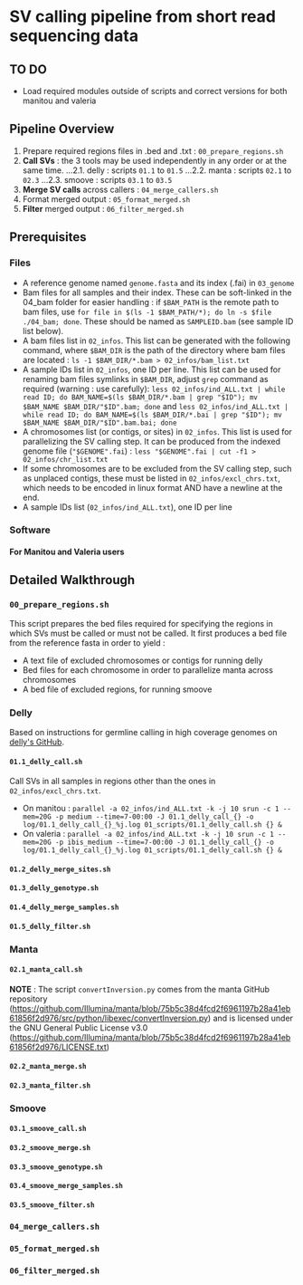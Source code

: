# SV calling pipeline from short read sequencing data

## TO DO
* Load required modules outside of scripts and correct versions for both manitou and valeria 

## Pipeline Overview

1. Prepare required regions files in .bed and .txt : `00_prepare_regions.sh`
2. **Call SVs** : the 3 tools may be used independently in any order or at the same time.
...2.1. delly : scripts `01.1` to `01.5`
...2.2. manta : scripts `02.1` to `02.3`
...2.3. smoove : scripts `03.1` to `03.5`
3. **Merge SV calls** across callers : `04_merge_callers.sh`
4. Format merged output : `05_format_merged.sh`
5. **Filter** merged output : `06_filter_merged.sh` 


## Prerequisites

### Files

* A reference genome named `genome.fasta` and its index (.fai) in `03_genome`
* Bam files for all samples and their index. These can be soft-linked in the 04_bam folder for easier handling : if `$BAM_PATH` is the remote path to bam files, use `for file in $(ls -1 $BAM_PATH/*); do ln -s $file ./04_bam; done`. These should be named as `SAMPLEID.bam` (see sample ID list below).
* A bam files list in `02_infos`. This list can be generated with the following command, where `$BAM_DIR` is the path of the directory where bam files are located : `ls -1 $BAM_DIR/*.bam > 02_infos/bam_list.txt`
* A sample IDs list in `02_infos`, one ID per line. This list can be used for renaming bam files symlinks in `$BAM_DIR`, adjust `grep` command as required (warning : use carefully): `less 02_infos/ind_ALL.txt | while read ID; do BAM_NAME=$(ls $BAM_DIR/*.bam | grep "$ID"); mv $BAM_NAME $BAM_DIR/"$ID".bam; done` and `less 02_infos/ind_ALL.txt | while read ID; do BAM_NAME=$(ls $BAM_DIR/*.bai | grep "$ID"); mv $BAM_NAME $BAM_DIR/"$ID".bam.bai; done`
* A chromosomes list (or contigs, or sites) in `02_infos`. This list is used for parallelizing the SV calling step. It can be produced from the indexed genome file (`"$GENOME".fai`) : `less "$GENOME".fai | cut -f1 > 02_infos/chr_list.txt`
* If some chromosomes are to be excluded from the SV calling step, such as unplaced contigs, these must be listed in `02_infos/excl_chrs.txt`, which needs to be encoded in linux format AND have a newline at the end.
* A sample IDs list (`02_infos/ind_ALL.txt`), one ID per line


### Software

#### For Manitou and Valeria users



## Detailed Walkthrough

### `00_prepare_regions.sh`

This script prepares the bed files required for specifying the regions in which SVs must be called or must not be called. It first produces a bed file from the reference fasta in order to yield : 

* A text file of excluded chromosomes or contigs for running delly
* Bed files for each chromosome in order to parallelize manta across chromosomes
* A bed file of excluded regions, for running smoove


### Delly

Based on instructions for germline calling in high coverage genomes on [delly's GitHub](https://github.com/dellytools/delly#germline-sv-calling).

#### `01.1_delly_call.sh`

Call SVs in all samples in regions other than the ones in `02_infos/excl_chrs.txt`.

* On manitou : `parallel -a 02_infos/ind_ALL.txt -k -j 10 srun -c 1 --mem=20G -p medium --time=7-00:00 -J 01.1_delly_call_{} -o log/01.1_delly_call_{}_%j.log 01_scripts/01.1_delly_call.sh {} &`
* On valeria : `parallel -a 02_infos/ind_ALL.txt -k -j 10 srun -c 1 --mem=20G -p ibis_medium --time=7-00:00 -J 01.1_delly_call_{} -o log/01.1_delly_call_{}_%j.log 01_scripts/01.1_delly_call.sh {} &`

#### `01.2_delly_merge_sites.sh`
#### `01.3_delly_genotype.sh`
#### `01.4_delly_merge_samples.sh`
#### `01.5_delly_filter.sh`

### Manta

#### `02.1_manta_call.sh`

**NOTE** : The script `convertInversion.py` comes from the manta GitHub repository (https://github.com/Illumina/manta/blob/75b5c38d4fcd2f6961197b28a41eb61856f2d976/src/python/libexec/convertInversion.py) and is licensed under the GNU General Public License v3.0 (https://github.com/Illumina/manta/blob/75b5c38d4fcd2f6961197b28a41eb61856f2d976/LICENSE.txt)


#### `02.2_manta_merge.sh`
#### `02.3_manta_filter.sh`

### Smoove

#### `03.1_smoove_call.sh`
#### `03.2_smoove_merge.sh`
#### `03.3_smoove_genotype.sh`
#### `03.4_smoove_merge_samples.sh`
#### `03.5_smoove_filter.sh`

### `04_merge_callers.sh`

### `05_format_merged.sh`

### `06_filter_merged.sh`


